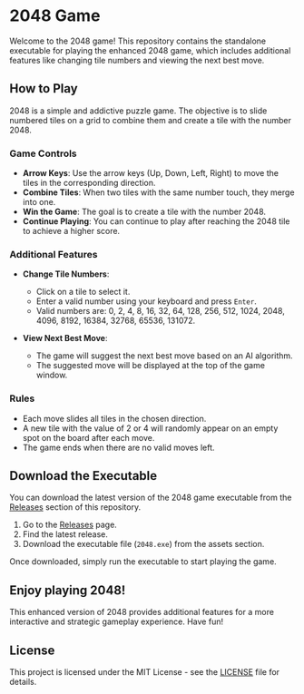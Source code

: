 # 2048 Game

Welcome to the 2048 game! This repository contains the standalone executable for playing the enhanced 2048 game, which includes additional features like changing tile numbers and viewing the next best move.

## How to Play

2048 is a simple and addictive puzzle game. The objective is to slide numbered tiles on a grid to combine them and create a tile with the number 2048.

### Game Controls

- **Arrow Keys**: Use the arrow keys (Up, Down, Left, Right) to move the tiles in the corresponding direction.
- **Combine Tiles**: When two tiles with the same number touch, they merge into one.
- **Win the Game**: The goal is to create a tile with the number 2048.
- **Continue Playing**: You can continue to play after reaching the 2048 tile to achieve a higher score.

### Additional Features

- **Change Tile Numbers**:
  - Click on a tile to select it.
  - Enter a valid number using your keyboard and press `Enter`.
  - Valid numbers are: 0, 2, 4, 8, 16, 32, 64, 128, 256, 512, 1024, 2048, 4096, 8192, 16384, 32768, 65536, 131072.

- **View Next Best Move**:
  - The game will suggest the next best move based on an AI algorithm.
  - The suggested move will be displayed at the top of the game window.

### Rules

- Each move slides all tiles in the chosen direction.
- A new tile with the value of 2 or 4 will randomly appear on an empty spot on the board after each move.
- The game ends when there are no valid moves left.

## Download the Executable

You can download the latest version of the 2048 game executable from the [Releases](https://github.com/Fynn9563/2048/releases) section of this repository.

1. Go to the [Releases](https://github.com/Fynn9563/2048/releases) page.
2. Find the latest release.
3. Download the executable file (`2048.exe`) from the assets section.

Once downloaded, simply run the executable to start playing the game.

## Enjoy playing 2048!

This enhanced version of 2048 provides additional features for a more interactive and strategic gameplay experience. Have fun!

## License

This project is licensed under the MIT License - see the [LICENSE](https://github.com/Fynn9563/2048/blob/master/LICENSE) file for details.
